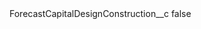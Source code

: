 <?xml version="1.0" encoding="UTF-8"?>
<CustomMetadata xmlns="http://soap.sforce.com/2006/04/metadata">
    <label>ForecastCapitalDesignConstruction__c</label>
    <protected>false</protected>
</CustomMetadata>
